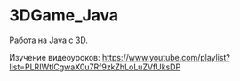 # 3DGame_Java
Работа на Java с 3D.

Изучение видеоуроков: https://www.youtube.com/playlist?list=PLRIWtICgwaX0u7Rf9zkZhLoLuZVfUksDP

